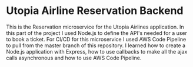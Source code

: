 # Utopia Airline Reservation Backend
This is the Reservation microservice for the Utopia Airlines application. In this part of the project I used Node.js to define the API's needed for a user to book a ticket. For CI/CD for this microservice I used AWS Code Pipeline to pull from the master branch of this repository. I learned how to create a Node.js application with Express, how to use callbacks to make all the ajax calls asynchronous and how to use AWS Code Pipeline.
